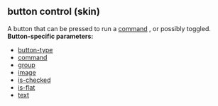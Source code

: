 ## button control (skin)


A button that can be pressed to run a
[command](/ref/%7Bskin%7D/commands.md) , or possibly toggled.
**Button-specific parameters:**
+   [button-type](/ref/%7Bskin%7D/param/button-type.md) 
+   [command](/ref/%7Bskin%7D/param/command.md) 
+   [group](/ref/%7Bskin%7D/param/group.md) 
+   [image](/ref/%7Bskin%7D/param/image.md) 
+   [is-checked](/ref/%7Bskin%7D/param/is-checked.md) 
+   [is-flat](/ref/%7Bskin%7D/param/is-flat.md) 
+   [text](/ref/%7Bskin%7D/param/text.md) 

